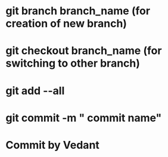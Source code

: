 
# git branch branch_name (for creation of new branch)
# git checkout branch_name (for switching to other branch)
# git add --all  
# git commit -m " commit name"

# Commit by Vedant
